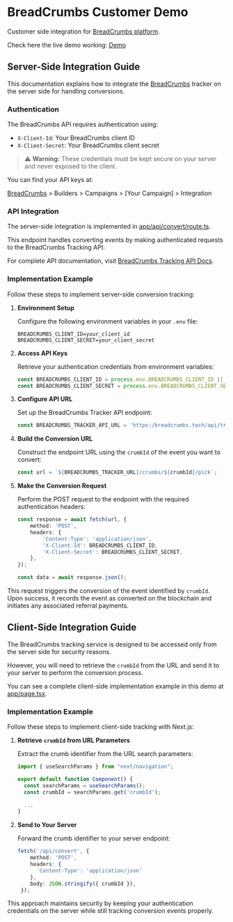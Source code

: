 # BreadCrumbs Customer Demo

Customer side integration for [BreadCrumbs platform](https://bread-crumbs.tech/).

Check here the live demo working: [Demo](breadcrumbs-customer-demo.vercel.app)

## Server-Side Integration Guide

This documentation explains how to integrate the [BreadCrumbs](https://bread-crumbs.tech/docs) tracker on the server side for handling conversions.

### Authentication

The BreadCrumbs API requires authentication using:

- `X-Client-Id`: Your BreadCrumbs client ID
- `X-Client-Secret`: Your BreadCrumbs client secret

> ⚠️ **Warning:** These credentials must be kept secure on your server and never exposed to the client.

You can find your API keys at:

[BreadCrumbs](https://bread-crumbs.tech) > Builders > Campaigns > [Your Campaign] > Integration

### API Integration

The server-side integration is implemented in [app/api/convert/route.ts](./app/api/convert/route.ts). 

This endpoint handles converting events by making authenticated requests to the BreadCrumbs Tracking API.

For complete API documentation, visit [BreadCrumbs Tracking API Docs](https://bread-crumbs.tech/api/docs).

### Implementation Example

Follow these steps to implement server-side conversion tracking:

1. **Environment Setup**

   Configure the following environment variables in your `.env` file:

   ```
   BREADCRUMBS_CLIENT_ID=your_client_id
   BREADCRUMBS_CLIENT_SECRET=your_client_secret
   ```

2. **Access API Keys**

   Retrieve your authentication credentials from environment variables:

   ```typescript
   const BREADCRUMBS_CLIENT_ID = process.env.BREADCRUMBS_CLIENT_ID || '';
   const BREADCRUMBS_CLIENT_SECRET = process.env.BREADCRUMBS_CLIENT_SECRET || '';
   ```

3. **Configure API URL**

   Set up the BreadCrumbs Tracker API endpoint:

   ```typescript
   const BREADCRUMBS_TRACKER_API_URL = 'https:/breadcrumbs.tech/api/tracker/v1';
   ```

4. **Build the Conversion URL**

   Construct the endpoint URL using the `crumbId` of the event you want to convert:

   ```typescript
   const url = `${BREADCRUMBS_TRACKER_URL}/crumbs/${crumbId}/pick`;
   ```

5. **Make the Conversion Request**

   Perform the POST request to the endpoint with the required authentication headers:

   ```typescript
   const response = await fetch(url, {
       method: 'POST',
       headers: {
           'Content-Type': 'application/json',
           'X-Client-Id': BREADCRUMBS_CLIENT_ID,
           'X-Client-Secret': BREADCRUMBS_CLIENT_SECRET,
       },
   });

   const data = await response.json();
   ```

This request triggers the conversion of the event identified by `crumbId`. Upon success, it records the event as converted on the blockchain and initiates any associated referral payments.

## Client-Side Integration Guide

The BreadCrumbs tracking service is designed to be accessed only from the server side for security reasons.

However, you will need to retrieve the `crumbId` from the URL and send it to your server to perform the conversion process.

You can see a complete client-side implementation example in this demo at [app/page.tsx](./app/page.tsx).

### Implementation Example

Follow these steps to implement client-side tracking with Next.js:

1. **Retrieve `crumbId` from URL Parameters**

   Extract the crumb identifier from the URL search parameters:

   ```typescript
   import { useSearchParams } from "next/navigation";
   
   export default function Component() {
     const searchParams = useSearchParams();
     const crumbId = searchParams.get('crumbId');
     
     ...
   }
   ```

2. **Send to Your Server**

   Forward the crumb identifier to your server endpoint:

   ```typescript
   fetch('/api/convert', {
       method: 'POST',
       headers: {
         'Content-Type': 'application/json'
       },
       body: JSON.stringify({ crumbId }),
    });
   ```

This approach maintains security by keeping your authentication credentials on the server while still tracking conversion events properly.